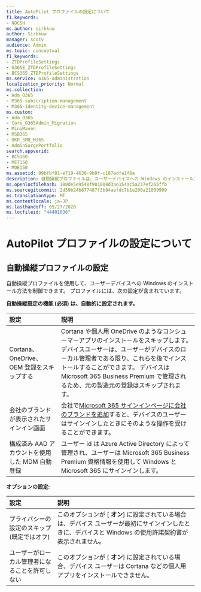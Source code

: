 ```yaml
---
title: AutoPilot プロファイルの設定について
f1.keywords:
- NOCSH
ms.author: sirkkuw
author: Sirkkuw
manager: scotv
audience: Admin
ms.topic: conceptual
f1_keywords:
- ZTDProfileSettings
- O365E_ZTDProfileSettings
- BCS365_ZTDProfileSettings
ms.service: o365-administration
localization_priority: Normal
ms.collection:
- Adm_O365
- M365-subscription-management
- M365-identity-device-management
ms.custom:
- Adm_O365
- Core_O365Admin_Migration
- MiniMaven
- MSB365
- OKR_SMB_M365
- AdminSurgePortfolio
search.appverid:
- BCS160
- MET150
- MOE150
ms.assetid: 99bfbf81-e719-4630-9b0f-c187edfa1f8a
description: 自動操縦プロファイルは、ユーザーデバイスへの Windows のインストール方法を制御するのに役立ちます。 プロファイルには、Cortana のインストールをスキップするなどの、既定の設定とオプションの設定が含まれています。
ms.openlocfilehash: 100de5e9548f901008d3ae154ac5a237ef265ffb
ms.sourcegitcommit: 2d59b24b877487f3b84aefdc7b1e200a21009999
ms.translationtype: MT
ms.contentlocale: ja-JP
ms.lasthandoff: 05/27/2020
ms.locfileid: "44401036"
---
```

# <a name="about-autopilot-profile-settings"></a>AutoPilot プロファイルの設定について

## <a name="autopilot-profile-settings"></a>自動操縦プロファイルの設定

自動操縦プロファイルを使用して、ユーザーデバイスへの Windows のインストール方法を制御できます。 プロファイルには、次の設定が含まれています。
  
 **自動操縦既定の機能 (必須) は、自動的に設定されます。**
  
|**設定**|**説明**|
|:-----|:-----|
|Cortana、OneDrive、OEM 登録をスキップする  <br/> |Cortana や個人用 OneDrive のようなコンシューマーアプリのインストールをスキップします。 デバイスユーザーは、ユーザーがデバイスのローカル管理者である限り、これらを後でインストールすることができます。 デバイスは Microsoft 365 Business Premium で管理されるため、元の製造元の登録はスキップされます。  <br/> |
|会社のブランドが表示されたサインイン画面  <br/> |会社で[Microsoft 365 サインインページに会社のブランドを追加](https://docs.microsoft.com/microsoft-365/admin/setup/customize-sign-in-page)すると、デバイスのユーザーはサインインしたときにそのような操作を受けることができます。  <br/> |
|構成済み AAD アカウントを使用した MDM 自動登録  <br/> |ユーザー id は Azure Active Directory によって管理され、ユーザーは Microsoft 365 Business Premium 資格情報を使用して Windows と Microsoft 365 にサインインします。  <br/> |
   
 **オプションの設定:**
  
|**設定**|**説明**|
|:-----|:-----|
|プライバシーの設定のスキップ (既定ではオフ)  <br/> |このオプションが [ **オン**] に設定されている場合は、デバイス ユーザーが最初にサインインしたときに、デバイスと Windows の使用許諾契約書が表示されません。  <br/> |
|ユーザーがローカル管理者になることを許可しない  <br/> |このオプションが [ **オン**] に設定されている場合、デバイス ユーザーは Cortana などの個人用アプリをインストールできません。<br/> |
   
